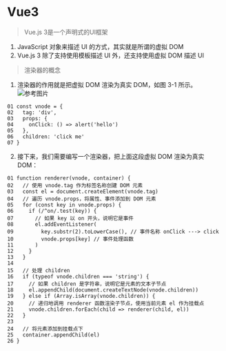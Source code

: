 # Vue3

>Vue.js 3是一个声明式的UI框架

1. JavaScript 对象来描述 UI 的方式，其实就是所谓的虚拟 DOM
2. Vue.js 3 除了支持使用模板描述 UI 外，还支持使用虚拟 DOM 描述 UI

>渲染器的概念

1. 渲染器的作用就是把虚拟 DOM 渲染为真实 DOM，如图 3-1 所示。
![参考图片](../../assets/images/vueWork/vue3/1881689578900_.pic.jpg)

```code
01 const vnode = {
02   tag: 'div',
03   props: {
04     onClick: () => alert('hello')
05   },
06   children: 'click me'
07 }
```
2. 接下来，我们需要编写一个渲染器，把上面这段虚拟 DOM 渲染为真实 DOM：
```code
01 function renderer(vnode, container) {
02   // 使用 vnode.tag 作为标签名称创建 DOM 元素
03   const el = document.createElement(vnode.tag)
04   // 遍历 vnode.props，将属性、事件添加到 DOM 元素
05   for (const key in vnode.props) {
06     if (/^on/.test(key)) {
07       // 如果 key 以 on 开头，说明它是事件
08       el.addEventListener(
09         key.substr(2).toLowerCase(), // 事件名称 onClick ---> click
10         vnode.props[key] // 事件处理函数
11       )
12     }
13   }
14
15   // 处理 children
16   if (typeof vnode.children === 'string') {
17     // 如果 children 是字符串，说明它是元素的文本子节点
18     el.appendChild(document.createTextNode(vnode.children))
19   } else if (Array.isArray(vnode.children)) {
20     // 递归地调用 renderer 函数渲染子节点，使用当前元素 el 作为挂载点
21     vnode.children.forEach(child => renderer(child, el))
22   }
23
24   // 将元素添加到挂载点下
25   container.appendChild(el)
26 }
```